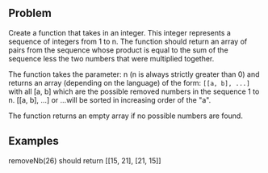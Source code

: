 ## Problem

Create a function that takes in an integer. This integer represents a 
sequence of integers from 1 to n. The function should return an array of 
pairs from the sequence whose product is equal to the sum of the sequence 
less the two numbers that were multiplied together.

The function takes the parameter: n (n is always strictly greater than 0) and 
returns an array (depending on the language) of the form: `[[a, b], ...]` 
with all [a, b] which are the possible removed numbers in the sequence 1 to n.
[[a, b], ...] or ...will be sorted in increasing order of the "a".

The function returns an empty array if no possible numbers are found.

## Examples 

removeNb(26) should return [[15, 21], [21, 15]]